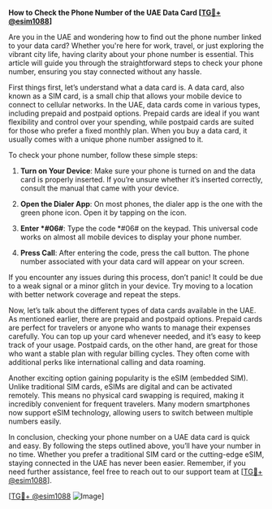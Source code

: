 **How to Check the Phone Number of the UAE Data Card [[TG💪+ @esim1088](https://t.me/s/esim1088)]**

Are you in the UAE and wondering how to find out the phone number linked to your data card? Whether you're here for work, travel, or just exploring the vibrant city life, having clarity about your phone number is essential. This article will guide you through the straightforward steps to check your phone number, ensuring you stay connected without any hassle.

First things first, let’s understand what a data card is. A data card, also known as a SIM card, is a small chip that allows your mobile device to connect to cellular networks. In the UAE, data cards come in various types, including prepaid and postpaid options. Prepaid cards are ideal if you want flexibility and control over your spending, while postpaid cards are suited for those who prefer a fixed monthly plan. When you buy a data card, it usually comes with a unique phone number assigned to it.

To check your phone number, follow these simple steps:

1. **Turn on Your Device**: Make sure your phone is turned on and the data card is properly inserted. If you’re unsure whether it’s inserted correctly, consult the manual that came with your device.

2. **Open the Dialer App**: On most phones, the dialer app is the one with the green phone icon. Open it by tapping on the icon.

3. **Enter *#06#**: Type the code *#06# on the keypad. This universal code works on almost all mobile devices to display your phone number.

4. **Press Call**: After entering the code, press the call button. The phone number associated with your data card will appear on your screen.

If you encounter any issues during this process, don’t panic! It could be due to a weak signal or a minor glitch in your device. Try moving to a location with better network coverage and repeat the steps.

Now, let’s talk about the different types of data cards available in the UAE. As mentioned earlier, there are prepaid and postpaid options. Prepaid cards are perfect for travelers or anyone who wants to manage their expenses carefully. You can top up your card whenever needed, and it’s easy to keep track of your usage. Postpaid cards, on the other hand, are great for those who want a stable plan with regular billing cycles. They often come with additional perks like international calling and data roaming.

Another exciting option gaining popularity is the eSIM (embedded SIM). Unlike traditional SIM cards, eSIMs are digital and can be activated remotely. This means no physical card swapping is required, making it incredibly convenient for frequent travelers. Many modern smartphones now support eSIM technology, allowing users to switch between multiple numbers easily.

In conclusion, checking your phone number on a UAE data card is quick and easy. By following the steps outlined above, you’ll have your number in no time. Whether you prefer a traditional SIM card or the cutting-edge eSIM, staying connected in the UAE has never been easier. Remember, if you need further assistance, feel free to reach out to our support team at [[TG💪+ @esim1088](https://t.me/s/esim1088)].

[[TG💪+ @esim1088](https://t.me/s/esim1088) ![Image](https://i.postimg.cc/Y0z9fWf4/image.png)]
